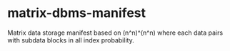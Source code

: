 # matrix-dbms-manifest
Matrix data storage manifest based on (n^n)^(n^n) where each data pairs with subdata blocks in all index probability.
